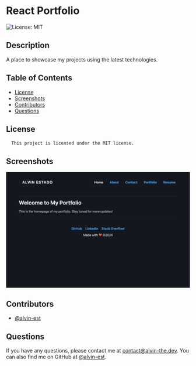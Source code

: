 # React Portfolio
![License: MIT](https://img.shields.io/badge/License-MIT-yellow.svg)
## Description
A place to showcase my projects using the latest technologies.
## Table of Contents
- [License](#license)
- [Screenshots](#screenshots)
- [Contributors](#Contributors)
- [Questions](#questions)
## License
      This project is licensed under the MIT license.
## Screenshots
![Screenshot](./misc/screenshot.png) 
## Contributors
- [@alvin-est](https://github.com/@alvin-est)
## Questions
If you have any questions, please contact me at [contact@alvin-the.dev](mailto:contact@alvin-the.dev). You can also find me on GitHub at [@alvin-est](https://github.com/@alvin-est).  
